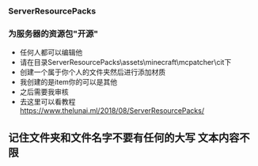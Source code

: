 ### ServerResourcePacks
### 为服务器的资源包"开源"

* 任何人都可以编辑他
* 请在目录ServerResourcePacks\assets\minecraft\mcpatcher\cit下
* 创建一个属于你个人的文件夹然后进行添加材质
* 我创建的是item你的可以是其他
* 之后需要我审核
* 去这里可以看教程
https://www.thelunai.ml/2018/08/ServerResourcePacks/

## 记住文件夹和文件名字不要有任何的大写   文本内容不限
